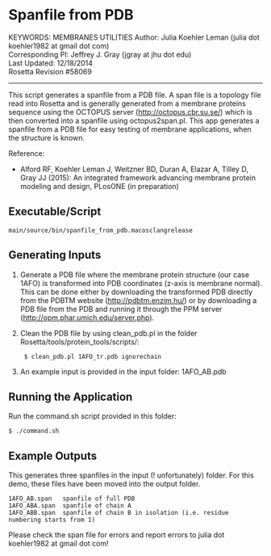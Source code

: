 Spanfile from PDB
=================
KEYWORDS: MEMBRANES UTILITIES
Author: Julia Koehler Leman (julia dot koehler1982 at gmail dot com)  
Corresponding PI: Jeffrey J. Gray (jgray at jhu dot edu)  
Last Updated: 12/18/2014  
Rosetta Revision #58069

---

This script generates a spanfile from a PDB file. A span file is a topology file
read into Rosetta and is generally generated from a membrane proteins sequence 
using the OCTOPUS server (http://octopus.cbr.su.se/) which is then converted into
a spanfile using octopus2span.pl. This app generates a spanfile from a PDB file
for easy testing of membrane applications, when the structure is known.

Reference:
* Alford RF, Koehler Leman J, Weitzner BD, Duran A, Elazar A, Tilley D, Gray JJ 
  (2015): An integrated framework advancing membrane protein modeling and 
  design, PLosONE (in preparation)

## Executable/Script

    main/source/bin/spanfile_from_pdb.macosclangrelease

## Generating Inputs 

1. Generate a PDB file where the membrane protein structure (our case 1AFO) is 
   transformed into PDB coordinates (z-axis is membrane normal). This can be done 
   either by downloading the transformed PDB directly from the PDBTM website 
   (http://pdbtm.enzim.hu/) or by downloading a PDB file from the PDB and running
   it through the PPM server (http://opm.phar.umich.edu/server.php).

2. Clean the PDB file by using clean_pdb.pl in the folder 
   Rosetta/tools/protein_tools/scripts/:

        $ clean_pdb.pl 1AFO_tr.pdb ignorechain

3. An example input is provided in the input folder: 1AFO_AB.pdb

## Running the Application
Run the command.sh script provided in this folder:

    $ ./command.sh

## Example Outputs
This generates three spanfiles in the input (! unfortunately) folder. For this 
demo, these files have been moved into the output folder. 

    1AFO_AB.span   spanfile of full PDB
    1AFO_ABA.span  spanfile of chain A
    1AFO_ABB.span  spanfile of chain B in isolation (i.e. residue numbering starts from 1)

Please check the span file for errors and report errors to 
julia dot koehler1982 at gmail dot com!
